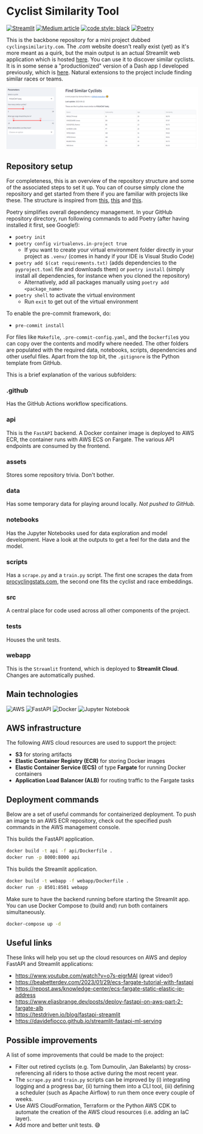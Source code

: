 # Cyclist Similarity Tool

[![Streamlit](https://static.streamlit.io/badges/streamlit_badge_black_white.svg)](https://cyclingsimilarity.streamlit.app)
[![Medium article](https://img.shields.io/badge/Medium-View%20on%20Medium-red?logo=medium)](https://medium.com/@sborms/aws-streamlit-and-collaborative-filtering-a-simple-recipe-for-finding-comparable-cyclists-63327970fe64)
[![code style: black](https://img.shields.io/badge/code%20style-black-000000.svg)](https://github.com/psf/black)
[![Poetry](https://img.shields.io/endpoint?url=https://python-poetry.org/badge/v0.json)](https://python-poetry.org)
<!-- [![codecov](https://codecov.io/github/sborms/cyclingsimilarity.com/badge.svg?branch=master&service=github)](https://github.com/sborms/cyclingsimilarity.com/actions) !-->

This is the backbone repository for a mini project dubbed `cyclingsimilarity.com`. The _.com_ website doesn't really exist (yet) as it's more meant as a quirk, but the main output is an actual Streamlit web application which is hosted [here](https://cyclingsimilarity.streamlit.app). You can use it to discover similar cyclists. It is in some sense a "productionized" version of a Dash app I developed previously, which is [here](https://github.com/DataWanderers/find-a-similar-pro-cyclist). Natural extensions to the project include finding similar races or teams.

<p align="center"> <img src="assets/streamlitcyclingsimilarity.png" alt="app"/> </p>

## Repository setup

For completeness, this is an overview of the repository structure and some of the associated steps to set it up. You can of course simply clone the repository and get started from there if you are familiar with projects like these. The structure is inspired from [this](https://github.com/datarootsio/ml-skeleton-py), [this](https://github.com/datarootsio/python-minimal-boilerplate) and [this](https://github.com/nogibjj/mlops-template).

Poetry simplifies overall dependency management. In your GitHub repository directory, run following commands to add Poetry (after having installed it first, see Google!):
- `poetry init`
- `poetry config virtualenvs.in-project true`
    - If you want to create your virtual environment folder directly in your project as `.venv/` (comes in handy if your IDE is Visual Studio Code)
- `poetry add $(cat requirements.txt)` (adds dependencies to the `pyproject.toml` file and downloads them) or `poetry install` (simply install all dependencies, for instance when you cloned the repository)
    - Alternatively, add all packages manually using `poetry add <package_name>`
- `poetry shell` to activate the virtual environment
    - Run `exit` to get out of the virtual environment

To enable the pre-commit framework, do:
- `pre-commit install`

For files like `Makefile`, `.pre-commit-config.yaml`, and the `Dockerfile`s you can copy over the contents and modify where needed. The other folders are populated with the required data, notebooks, scripts, dependencies and other useful files. Apart from the top bit, the `.gitignore` is the Python template from GitHub.

This is a brief explanation of the various subfolders:

### .github

Has the GitHub Actions workflow specifications.

### api

This is the `FastAPI` backend. A Docker container image is deployed to AWS ECR, the container runs with AWS ECS on Fargate. The various API endpoints are consumed by the frontend.

### assets

Stores some repository trivia. Don't bother.

### data

Has some temporary data for playing around locally. _Not pushed to GitHub._

### notebooks

Has the Jupyter Notebooks used for data exploration and model development. Have a look at the outputs to get a feel for the data and the model.

### scripts

Has a `scrape.py` and a `train.py` script. The first one scrapes the data from [procyclingstats.com](https://www.procyclingstats.com/), the second one fits the cyclist and race embeddings.

### src

A central place for code used across all other components of the project.

### tests

Houses the unit tests.

### webapp

This is the `Streamlit` frontend, which is deployed to **Streamlit Cloud**. Changes are automatically pushed.

## Main technologies

![AWS](https://img.shields.io/badge/AWS-%23FF9900.svg?style=for-the-badge&logo=amazon-aws&logoColor=white)
![FastAPI](https://img.shields.io/badge/FastAPI-009688?style=for-the-badge&logo=FastAPI&logoColor=white)
![Docker](https://img.shields.io/badge/docker-%230db7ed.svg?style=for-the-badge&logo=docker&logoColor=white)
![Jupyter Notebook](https://img.shields.io/badge/jupyter-%23FA0F00.svg?style=for-the-badge&logo=jupyter&logoColor=white)

## AWS infrastructure

The following AWS cloud resources are used to support the project:
- **S3** for storing artifacts
- **Elastic Container Registry (ECR)** for storing Docker images
- **Elastic Container Service (ECS)** of type **Fargate** for running Docker containers
- **Application Load Balancer (ALB)** for routing traffic to the Fargate tasks

## Deployment commands

Below are a set of useful commands for containerized deployment. To push an image to an AWS ECR repository, check out the specified push commands in the AWS management console.

This builds the FastAPI application.

```bash
docker build -t api -f api/Dockerfile .
docker run -p 8000:8000 api
```

This builds the Streamlit application.

```bash
docker build -t webapp -f webapp/Dockerfile .
docker run -p 8501:8501 webapp
```

Make sure to have the backend running before starting the Streamlit app. You can use Docker Compose to (build and) run both containers simultaneously.

```bash
docker-compose up -d
```

## Useful links

These links will help you set up the cloud resources on AWS and deploy FastAPI and Streamlit applications:
- https://www.youtube.com/watch?v=o7s-eigrMAI (great video!)
- https://beabetterdev.com/2023/01/29/ecs-fargate-tutorial-with-fastapi
- https://repost.aws/knowledge-center/ecs-fargate-static-elastic-ip-address
- https://www.eliasbrange.dev/posts/deploy-fastapi-on-aws-part-2-fargate-alb
- https://testdriven.io/blog/fastapi-streamlit
- https://davidefiocco.github.io/streamlit-fastapi-ml-serving

## Possible improvements

A list of some improvements that could be made to the project:
- Filter out retired cyclists (e.g. Tom Dumoulin, Jan Bakelants) by cross-referencing all riders to those active during the most recent year.
- The `scrape.py` and `train.py` scripts can be improved by (i) integrating logging and a progress bar, (ii) turning them into a CLI tool, (iii) defining a scheduler (such as Apache Airflow) to run them once every couple of weeks.
- Use AWS CloudFormation, Terraform or the Python AWS CDK to automate the creation of the AWS cloud resources (i.e. adding an IaC layer).
- Add more and better unit tests. :sweat_smile: